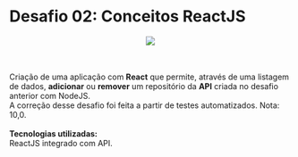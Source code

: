 # Desafio 02: Conceitos ReactJS
<p align="center">
  <img src="https://camo.githubusercontent.com/8c13dc2618dbd7f76d1d574350b98fdee1335ce5/68747470733a2f2f726f636b6574736561742d63646e2e73332d73612d656173742d312e616d617a6f6e6177732e636f6d2f626f6f7463616d702d6865616465722e706e67"/>
</p>
<br><br>
Criação de uma aplicação com <b>React</b> que permite, através de uma listagem de dados, <b>adicionar</b> ou <b>remover</b> um repositório da <b>API</b> criada no desafio anterior com NodeJS.
<br>
A correção desse desafio foi feita a partir de testes automatizados. Nota: 10,0.
<br><br>
<b>Tecnologias utilizadas:</b>
<br>
ReactJS integrado com API.
